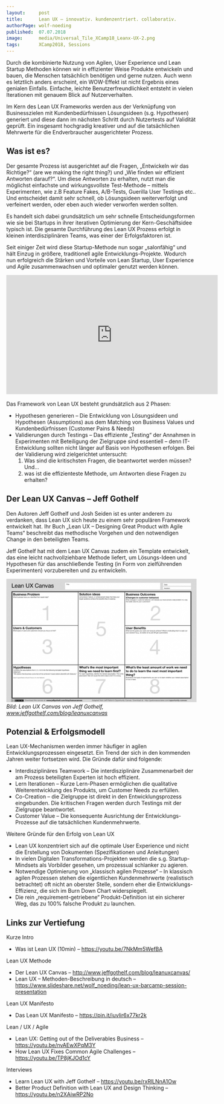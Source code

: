 ```yaml
---
layout:     post
title:      Lean UX – innovativ. kundenzentriert. collaborativ.
authorPage: wolf-noeding
published:  07.07.2018
image:      media/Universal_Tile_XCamp18_Leanx-UX-2.png
tags:       XCamp2018, Sessions
---
```


Durch die kombinierte Nutzung von Agilen, User Experience und Lean Startup Methoden können wir in effizienter Weise Produkte entwickeln und bauen, die Menschen tatsächlich benötigen und gerne nutzen. Auch wenn es letztlich anders erscheint, ein WOW-Effekt ist nicht Ergebnis eines genialen Einfalls. Einfache, leichte Benutzerfreundlichkeit entsteht in vielen Iterationen mit genauem Blick auf Nutzerverhalten.

Im Kern des Lean UX Frameworks werden aus der Verknüpfung von Businesszielen mit Kundenbedürfnissen Lösungsideen (s.g. Hypothesen) generiert und diese dann im nächsten Schritt durch Nutzertests auf Validität geprüft. Ein insgesamt hochgradig kreativer und auf die tatsächlichen Mehrwerte für die Endverbraucher ausgerichteter Prozess.

## Was ist es?

Der gesamte Prozess ist ausgerichtet auf die Fragen, „Entwickeln wir das Richtige?“ (are we making the right thing?) und „Wie finden wir effizient Antworten darauf?“. Um diese Antworten zu erhalten, nutzt man die möglichst einfachste und wirkungsvollste Test-Methode – mittels Experimenten, wie z.B Feature Fakes, A/B-Tests, Guerilla User Testings etc.. Und entscheidet damit sehr schnell, ob Lösungsideen weiterverfolgt und verfeinert werden, oder eben auch wieder verworfen werden sollten.

Es handelt sich dabei grundsätzlich um sehr schnelle Entscheidungsformen wie sie bei Startups in ihrer iterativen Optimierung der Kern-Geschäftsidee typisch ist. Die gesamte Durchführung des Lean UX Prozess erfolgt in kleinen interdisziplinären Teams, was einer der Erfolgsfaktoren ist.

Seit einiger Zeit wird diese Startup-Methode nun sogar „salonfähig“ und hält Einzug in größere, traditionell agile Entwicklungs-Projekte. Wodurch nun erfolgreich die Stärken und Vorteile von Lean Startup, User Experience und Agile zusammenwachsen und optimaler genutzt werden können.

<iframe width="560" height="315" src="https://www.youtube.com/embed/7NkMm5WefBA" frameborder="0" allow="accelerometer; autoplay; encrypted-media; gyroscope; picture-in-picture" allowfullscreen></iframe>

Das Framework von Lean UX besteht grundsätzlich aus 2 Phasen:

- Hypothesen generieren – Die Entwicklung von Lösungsideen und Hypothesen (Assumptions) aus dem Matching von Business Values und Kundenbedürfnissen (Customer Pains & Needs)
- Validierungen durch Testings – Das effiziente „Testing“ der Annahmen in Experimenten mit Beteiligung der Zielgruppe sind essentiell – denn IT-Entwicklung sollten nicht länger auf Basis von Hypothesen erfolgen. Bei der Validierung wird zielgerichtet untersucht:
    1. Was sind die kritischsten Fragen, die beantwortet werden müssen? Und…
    2. was ist die effizienteste Methode, um Antworten diese Fragen zu erhalten?


## Der Lean UX Canvas – Jeff Gothelf

Den Autoren Jeff Gothelf und Josh Seiden ist es unter anderem zu verdanken, dass Lean UX sich heute zu einem sehr populären Framework entwickelt hat. Ihr Buch „Lean UX – Designing Great Product with Agile Teams“ beschreibt das methodische Vorgehen und den notwendigen Change in den beteiligten Teams.

Jeff Gothelf hat mit dem Lean UX Canvas zudem ein Template entwickelt, das eine leicht nachvollziehbare Methode liefert, um Lösungs-Ideen und Hypothesen für das anschließende Testing (in Form von zielführenden Experimenten) vorzubereiten und zu entwickeln.

![Lean UX Canvas von Jeff Gothelf](/media/LeanUX_canvas_v4-940x608-600x388.png)
*Bild: Lean UX Canvas von Jeff Gothelf, www.jeffgothelf.com/blog/leanuxcanvas*


## Potenzial & Erfolgsmodell

Lean UX-Mechanismen werden immer häufiger in agilen Entwicklungsprozessen eingesetzt. Ein Trend der sich in den kommenden Jahren weiter fortsetzen wird. Die Gründe dafür sind folgende:

- Interdisziplinäres Teamwork – Die interdisziplinäre Zusammenarbeit der am Prozess beteiligten Experten ist hoch effizient.
- Lern Iterationen – Kurze Lern-Phasen ermöglichen die qualitative Weiterentwicklung des Produkts, um Customer Needs zu erfüllen.
- Co-Creation – die Zielgruppe ist direkt in den Entwicklungsprozess eingebunden. Die kritischen Fragen werden durch Testings mit der Zielgruppe beantwortet.
- Customer Value – Die konsequente Ausrichtung der Entwicklungs-Prozesse auf die tatsächlichen Kundenmehrwerte.


Weitere Gründe für den Erfolg von Lean UX

- Lean UX konzentriert sich auf die optimale User Experience und nicht die Erstellung von Dokumenten (Spezifikationen und Anleitungen)
- In vielen Digitalen Transformations-Projekten werden die s.g. Startup-Mindsets als Vorbilder gesehen, um prozessual schlanker zu agieren.
- Notwendige Optimierung von „klassisch agilen Prozesse“ – In klassisch agilen Prozessen stehen die eigentlichen Kundenmehrwerte (realistisch betrachtet) oft nicht an oberster Stelle, sondern eher die Entwicklungs-Effizienz, die sich im Burn Down Chart widerspiegelt.
- Die rein „requirement-getriebene“ Produkt-Definition ist ein sicherer Weg, das zu 100% falsche Produkt zu launchen.


## Links zur Vertiefung

Kurze Intro

- Was ist Lean UX (10min) – https://youtu.be/7NkMm5WefBA


Lean UX Methode

- Der Lean UX Canvas – http://www.jeffgothelf.com/blog/leanuxcanvas/
- Lean UX – Methoden-Beschreibung in deutsch – https://www.slideshare.net/wolf_noeding/lean-ux-barcamp-session-presentation


Lean UX Manifesto

- Das Lean UX Manifesto – https://pin.it/iuvlir6x77kr2k


Lean / UX / Agile

- Lean UX: Getting out of the Deliverables Business – https://youtu.be/nvAEwXPqM3Y
- How Lean UX Fixes Common Agile Challenges – https://youtu.be/TP8jKJOd1cY


Interviews

- Learn Lean UX with Jeff Gothelf – https://youtu.be/rxRlLNnA1Ow
- Better Product Definition with Lean UX and Design Thinking – https://youtu.be/n2XAiwRP2No
